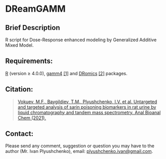 # DReamGAMM
## Brief Description
R script for Dose-Response enhanced modeling by Generalized Additive Mixed Model.

## Requirements:
[R](https://cloud.r-project.org/) (version ≥ 4.0.0), [gamm4](https://cran.r-project.org/web/packages/gamm4/index.html) [[1]](https://www.taylorfrancis.com/books/mono/10.1201/9781315370279/generalized-additive-models-simon-wood) and [DRomics](https://cran.r-project.org/web/packages/DRomics/index.html) [[2]](https://pubs.acs.org/doi/10.1021/acs.est.8b04752) packages.

## Citation:
> [Vokuev, M.F., Baygildiev, Т.М., Plyushchenko, I.V. et al. Untargeted and targeted analysis of sarin poisoning biomarkers in rat urine by liquid chromatography and tandem mass spectrometry. Anal Bioanal Chem (2021).](https://doi.org/10.1007/s00216-021-03655-3)

## Contact:
Please send any comment, suggestion or question you may have to the author (Mr. Ivan Plyushchenko), email: plyushchenko.ivan@gmail.com.
